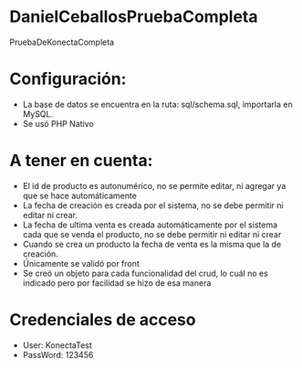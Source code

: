 # DanielCeballosPruebaCompleta
 PruebaDeKonectaCompleta
 
# Configuración:
- La base de datos se encuentra en la ruta: sql/schema.sql, importarla en MySQL.
- Se usó PHP Nativo
 
# A tener en cuenta: 
- El id de producto es autonumérico, no se permite editar, ni agregar ya que se hace automáticamente
- La fecha de creación es creada por el sistema, no se debe permitir ni editar ni crear.
- La fecha de ultima venta es creada automáticamente por el sistema cada que se venda el producto, no se debe permitir ni editar ni crear
- Cuando se crea un producto la fecha de venta es la misma que la de creación.
- Únicamente se validó por front
- Se creó un objeto para cada funcionalidad del crud, lo cuál no es indicado pero por facilidad se hizo de esa manera
 
# Credenciales de acceso
- User: KonectaTest
- PassWord: 123456 
